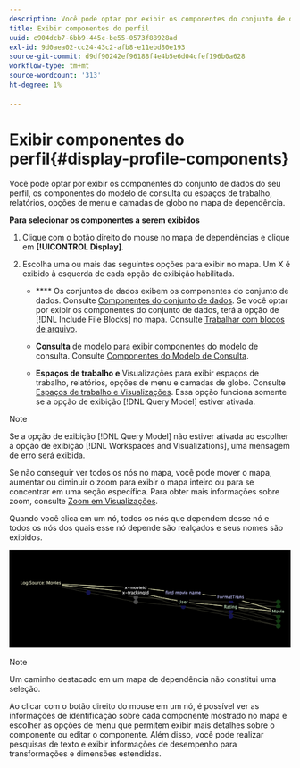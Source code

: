 ```yaml
---
description: Você pode optar por exibir os componentes do conjunto de dados do seu perfil, os componentes do modelo de consulta ou espaços de trabalho, relatórios, opções de menu e camadas de globo no mapa de dependência.
title: Exibir componentes do perfil
uuid: c904dcb7-6bb9-445c-be55-0573f88928ad
exl-id: 9d0aea02-cc24-43c2-afb8-e11ebd80e193
source-git-commit: d9df90242ef96188f4e4b5e6d04cfef196b0a628
workflow-type: tm+mt
source-wordcount: '313'
ht-degree: 1%

---
```


# Exibir componentes do perfil{#display-profile-components}

Você pode optar por exibir os componentes do conjunto de dados do seu perfil, os componentes do modelo de consulta ou espaços de trabalho, relatórios, opções de menu e camadas de globo no mapa de dependência.

**Para selecionar os componentes a serem exibidos**

1. Clique com o botão direito do mouse no mapa de dependências e clique em **[!UICONTROL Display]**.
1. Escolha uma ou mais das seguintes opções para exibir no mapa. Um X é exibido à esquerda de cada opção de exibição habilitada.

   * **** Os conjuntos de dados exibem os componentes do conjunto de dados. Consulte [Componentes do conjunto de dados](../../../../../home/c-get-started/c-admin-intrf/c-dataset-mgrs/c-dep-maps/c-dataset-comp.md#concept-4afe28ad29d14eca8a5000847254c293). Se você optar por exibir os componentes do conjunto de dados, terá a opção de [!DNL Include File Blocks] no mapa. Consulte [Trabalhar com blocos de arquivo](../../../../../home/c-get-started/c-admin-intrf/c-dataset-mgrs/c-dep-maps/c-wkg-file-blocks.md#concept-3652bbabfbd34449a5f842d8aa598efc).

   * **Consulta** de modelo para exibir componentes do modelo de consulta. Consulte [Componentes do Modelo de Consulta](../../../../../home/c-get-started/c-admin-intrf/c-dataset-mgrs/c-dep-maps/c-qry-mod-comp.md#concept-32c6dadd32f74179b026c7e96d47710f).

   * **Espaços de trabalho e** Visualizações para exibir espaços de trabalho, relatórios, opções de menu e camadas de globo. Consulte [Espaços de trabalho e Visualizações](../../../../../home/c-get-started/c-admin-intrf/c-dataset-mgrs/c-dep-maps/c-wksps-vis.md#concept-abbd4fb115ff47f49f879466ce274921). Essa opção funciona somente se a opção de exibição [!DNL Query Model] estiver ativada.

>[!NOTE]
>
>Se a opção de exibição [!DNL Query Model] não estiver ativada ao escolher a opção de exibição [!DNL Workspaces and Visualizations], uma mensagem de erro será exibida.

Se não conseguir ver todos os nós no mapa, você pode mover o mapa, aumentar ou diminuir o zoom para exibir o mapa inteiro ou para se concentrar em uma seção específica. Para obter mais informações sobre zoom, consulte [Zoom em Visualizações](../../../../../home/c-get-started/c-vis/c-zoom-vis.md#concept-7e33670bb5344f78a316f1a84cc20530).

Quando você clica em um nó, todos os nós que dependem desse nó e todos os nós dos quais esse nó depende são realçados e seus nomes são exibidos.

![](assets/vis_DependencyMap_HighlightedPath.png)

>[!NOTE]
>
>Um caminho destacado em um mapa de dependência não constitui uma seleção.

Ao clicar com o botão direito do mouse em um nó, é possível ver as informações de identificação sobre cada componente mostrado no mapa e escolher as opções de menu que permitem exibir mais detalhes sobre o componente ou editar o componente. Além disso, você pode realizar pesquisas de texto e exibir informações de desempenho para transformações e dimensões estendidas.
